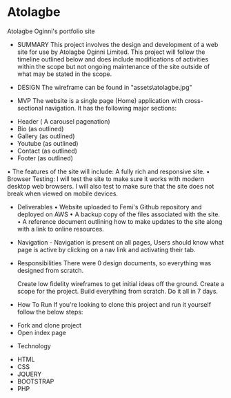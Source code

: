 # Atolagbe
Atolagbe Oginni's portfolio site

- SUMMARY
  This project involves the design and development of a web site for use by Atolagbe Oginni
  Limited. This project will follow the timeline outlined below and does include modifications of
  activities within the scope but not ongoing maintenance of the site outside of what may be
  stated in the scope.

- DESIGN
  The wireframe can be found in "assets\atolagbe.jpg"

- MVP
  The website is a single page (Home) application with cross-sectional navigation. It has the following major sections:

* Header ( A carousel pagenation)
* Bio (as outlined)
* Gallery (as outlined)
* Youtube (as outlined)
* Contact (as outlined)
* Footer (as outlined)

• The features of the site will include: A fully rich and responsive site.
• Browser Testing: I will test the site to make sure it works with modern desktop web browsers. I will also test to make sure that the site does not break when viewed on mobile devices.

- Deliverables
  • Website uploaded to Femi's Github repository and deployed on AWS
  • A backup copy of the files associated with the site.
  • A reference document outlining how to make updates to the site along with a link to online resources.

* Navigation - Navigation is present on all pages, Users should know what page is active by clicking on a nav link and activating their tab.

* Responsibilities
  There were 0 design documents, so everything was designed from scratch.

    Create low fidelity wireframes to get initial ideas off the ground.
    Create a scope for the project.
    Build everything from scratch.
    Do it all in 7 days.

- How To Run
  If you're looking to clone this project and run it yourself follow the below steps:

* Fork and clone project
* Open index page

- Technology

* HTML
* CSS
* JQUERY
* BOOTSTRAP
* PHP
